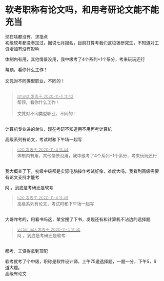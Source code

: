 # 软考职称有论文吗，和用考研论文能不能充当


现在啥都没有，求指点<br />
初级软考都没参加过，据说七月报名，目前打算考我们这垃圾研究生，不知道对工资增加有没有影响

体制内有用，其他情景没用，我中级考了4个系列+1个系分，考来玩玩还行

帮顶，看你什么工作！<br />
<br />
文凭对不同类型职业，不同的！<br />
<br />
<img src="static/image/smiley/default/lol.gif" smilieid="12" border="0" alt="" /><img src="static/image/smiley/default/lol.gif" smilieid="12" border="0" alt="" /><img src="static/image/smiley/default/lol.gif" smilieid="12" border="0" alt="" />

<div class="quote"><blockquote><font size="2"><a href="https://www.hostloc.com/forum.php?mod=redirect&amp;goto=findpost&amp;pid=9400122&amp;ptid=762198" target="_blank"><font color="#999999">llmwxt 发表于 2020-11-4 11:43</font></a></font><br />
帮顶，看你什么工作！<br />
<br />
文凭对不同类型职业，不同的！</blockquote></div><br />
计算机专业进的单位，现在考研不知道用不用再考计算机

高级系列有论文，考试时和下午场一起写

<div class="quote"><blockquote><font size="2"><a href="https://www.hostloc.com/forum.php?mod=redirect&amp;goto=findpost&amp;pid=9400127&amp;ptid=762198" target="_blank"><font color="#999999">h20 发表于 2020-11-4 11:44</font></a></font><br />
体制内有用，其他情景没用，我中级考了4个系列+1个系分，考来玩玩还行</blockquote></div><br />
我大概查了下，初级中级都是实际电脑操作考试好像，难度大吗，我看到高级需要有论文支持才能考

阿 ，到底是考研还是软考

<div class="quote"><blockquote><font size="2"><a href="https://www.hostloc.com/forum.php?mod=redirect&amp;goto=findpost&amp;pid=9400147&amp;ptid=762198" target="_blank"><font color="#999999">h20 发表于 2020-11-4 11:45</font></a></font><br />
高级系列有论文，考试时和下午场一起写</blockquote></div><br />
大哥咋考的，用看书吗这，某宝搜了下书，发现还有和计算机不沾边的选择题

<div class="quote"><blockquote><font size="2"><a href="https://www.hostloc.com/forum.php?mod=redirect&amp;goto=findpost&amp;pid=9400175&amp;ptid=762198" target="_blank"><font color="#999999">victor_ada 发表于 2020-11-4 11:50</font></a></font><br />
阿 ，到底是考研还是软考</blockquote></div><br />
都考<img src="static/image/smiley/default/lol.gif" smilieid="12" border="0" alt="" />，工资得拿到顶配

软考就考了个中级，职称是软件设计师，上午75道选择题，一题一分，下午5，6道大题。<br />
高级有论文
